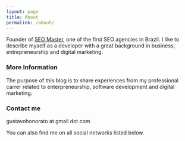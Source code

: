 ```yaml
---
layout: page
title: About
permalink: /about/
---
```


Founder of [SEO Master](http://www.seomaster.com.br), one of the first SEO agencies in Brazil. I like to describe myself as a developer with a great background in business, entrepreneurship and digital marketing.

### More Information

The purpose of this blog is to share experiences from my professional carrer related to enterpreneurship, software development and digital marketing.

### Contact me

gustavohonorato at gmail dot com

You can also find me on all social networks listed below.